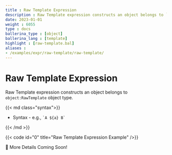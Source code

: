 ```yaml
---
title : Raw Template Expression
description : Raw Template expression constructs an object belongs to `object:RawTemplate` object type.
date: 2023-01-01
weight : 6055
type : docs
ballerina_type : [object]
ballerina_lang : [template]
highlight : [raw-template.bal]
aliases :
- /examples/expr/raw-template/raw-template/
---
```


# Raw Template Expression

Raw Template expression constructs an object belongs to `object:RawTemplate` object type.

<!--more-->

{{< md class="syntax">}}

* Syntax - e.g., `` `A ${a} B` ``

{{< /md >}}

{{< code id="0" title="Raw Template Expression Example" />}}

🚧 More Details Coming Soon!

